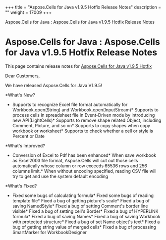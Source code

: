 +++
title = "Aspose.Cells for Java v1.9.5 Hotfix Release Notes" 
description = "" 
weight = 17009 
+++

Aspose.Cells for Java : Aspose.Cells for Java v1.9.5 Hotfix Release Notes  

# Aspose.Cells for Java : Aspose.Cells for Java v1.9.5 Hotfix Release Notes


This page contains release notes for [Aspose.Cells for Java v1.9.5 Hotfix](http://www.aspose.com/downloads/cells/java/new-releases/aspose.cells-for-java-v1.9.5-hotfix/)

Dear Customers,

We have released Aspose.Cells for Java V1.9.5!

\*What's New?

*   Supports to recognize Excel file format automatically for Workbook.open(String) and Workbook.open(InputStream)\* Supports to process cells in spreadsheet file in Event-Driven mode by introducing new API(LightCells)\* Supports to remove shape related Object, including Comment, Picture, and so on\* Supports to copy shapes when copy workbook or worksheet\* Supports to check whether a cell or style is Percent or Date

\*What's Improved?

*   Conversion of Excel to Pdf has been enhanced\* When save workbook as Excel2003 file format, Aspose.Cells will cut out those cells automatically whose column or row exceeds 65536 rows and 256 columns limit.\* When without encoding specified, reading CSV file will try to get and use the system default encoding

\*What's Fixed?

*   Fixed some bugs of calculating formula\* Fixed some bugs of reading template file\* Fixed a bug of getting picture's scale\* Fixed a bug of saving NamedStyle\* Fixed a bug of setting Comment's border line visible\* Fixed a bug of setting cell's Border\* Fixed a bug of HYPERLINK formula\* Fixed a bug of saving Names\* Fixed a bug of saving Workbook with protected structure\* Fixed a bug of set Name object's text\* Fixed a bug of getting string value of merged cells\* Fixed a bug of processing SmartMarker for WorkbookDesigner

